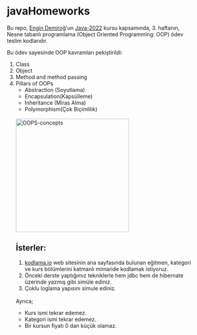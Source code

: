 # javaHomeworks

Bu repo, <a href="https://github.com/engindemirog" src="link">Engin Demiroğ</a>'un <a href="https://www.youtube.com/watch?v=-XfPd-cQRuo&list=PLqG356ExoxZUGztzAxqIWkkTq8JVa-o3X" src="link">Java-2022</a> 
kursu kapsamında, 3. haftanın,   
Nesne tabanlı programlama (Object Oriented Programming: OOP) ödev teslim kodlarıdır.

Bu ödev sayesinde OOP kavramları pekiştirildi:

<ol>
<li>Class</li>
<li>Object </li>
<li>Method and method passing</li>
<li>
Pillars of OOPs
   <ul>
      <li>Abstraction (Soyutlama)</li>
      <li>Encapsulation(Kapsülleme)</li>
      <li>Inheritance (Miras Alma)</li>
      <li>Polymorphism(Çok Biçimlilik)</li>    
   </ul>
 </li>
</li>

</br>

<img with=300px height=300px src="https://media.geeksforgeeks.org/wp-content/cdn-uploads/20190717114649/Object-Oriented-Programming-Concepts.jpg" alt="OOPS-concepts ">
 
## İsterler:

<ol>
  <li><a href="https://www.kodlama.io/" src="link">kodlama.io</a> web sitesinin ana sayfasında bulunan eğitmen, kategori ve kurs bölümlerini katmanlı mimaride kodlamak istiyoruz.</li>
  <li>Önceki derste yaptığımız tekniklerle hem jdbc hem de hibernate üzerinde yazmış gibi simüle ediniz.</li>
  <li>Çoklu loglama yapısını simule ediniz.</li>
</ol>
</br>
Ayrıca;  

<ul>
  <li>Kurs ismi tekrar edemez.</li>
  <li>Kategori ismi tekrar edemez.</li>
  <li>Bir kursun fiyatı 0 dan küçük olamaz.</li>
</ul>

</br>

